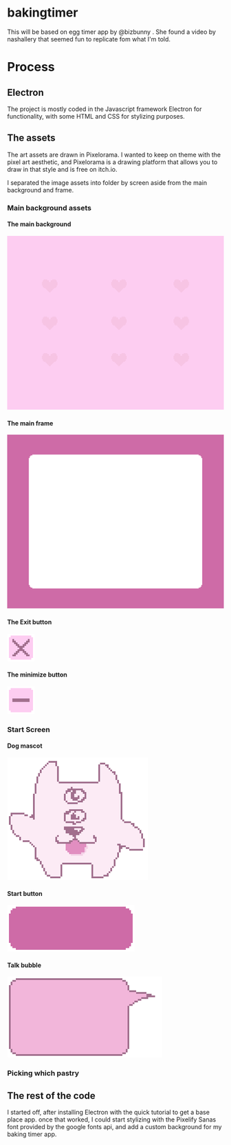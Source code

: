 # bakingtimer
 This will be based on egg timer app by @bizbunny . She found a video by nashallery that seemed fun to replicate fom what I'm told.
# Process
## Electron
The project is mostly coded in the Javascript framework Electron for functionality, with some HTML and CSS for stylizing purposes.

## The assets
The art assets are drawn in Pixelorama. I wanted to keep on theme with the pixel art aesthetic, and Pixelorama is a drawing platform that allows you to draw in that style and is free on itch.io.

I separated the image assets into folder by screen aside from the main background and frame.
### Main background assets

#### The main background
![mainbackground](./assets/bakingTimer-bg.png)

#### The main frame
![mainframe](./assets/bakingTimer-frame.png)

#### The Exit button
![exitButton](./assets/bakingtimer-exitbutton.png)

#### The minimize button
![minimizeButton](./assets/bakingtimer-minbutton.png)

### Start Screen

#### Dog mascot
![Dog](./assets/startScreen/bgtimer-dog.png)

#### Start button
![start button](./assets/startScreen/bgtimer-startbtn.png)

#### Talk bubble
![talk bubble](./assets/startScreen/talkbubble.png)

### Picking which pastry 

## The rest of the code
I started off, after installing Electron with the quick tutorial to get a base place app. once that worked, I could start stylizing with the Pixelify Sanas font provided by the google fonts api, and add a custom background for my baking timer app.
